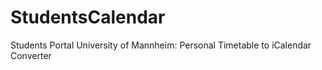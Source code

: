 StudentsCalendar
================

Students Portal University of Mannheim: Personal Timetable to iCalendar Converter 